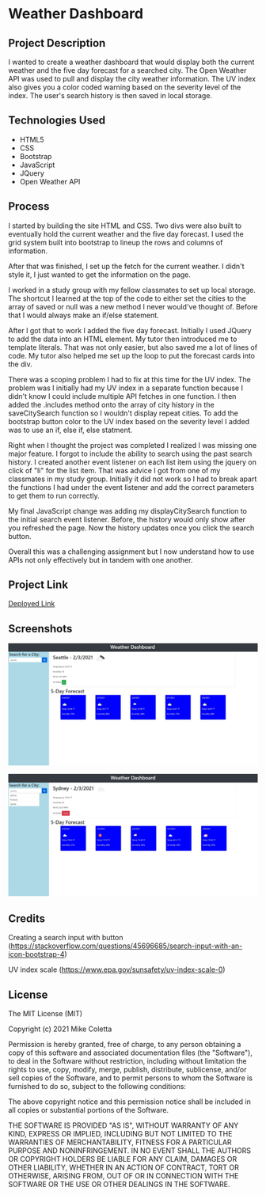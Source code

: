 # Weather Dashboard

## Project Description
I wanted to create a weather dashboard that would display both the current weather and the five day forecast for a searched city. The Open Weather API was used to pull and display the city weather information. The UV index also gives you a color coded warning based on the severity level of the index. The user's search history is then saved in local storage. 

## Technologies Used
* HTML5
* CSS
* Bootstrap
* JavaScript
* JQuery
* Open Weather API

## Process

I started by building the site HTML and CSS. Two divs were also built to eventually hold the current weather and the five day forecast. I used the grid system built into bootstrap to lineup the rows and columns of information. 

After that was finished, I set up the fetch for the current weather. I didn't style it, I just wanted to get the information on the page. 

I worked in a study group with my fellow classmates to set up local storage. The shortcut I learned at the top of the code to either set the cities to the array of saved or null was a new method I never would've thought of. Before that I would always make an if/else statement. 

After I got that to work I added the five day forecast. Initially I used JQuery to add the data into an HTML element. My tutor then introduced me to template literals. That was not only easier, but also saved me a lot of lines of code. My tutor also helped me set up the loop to put the forecast cards into the div.

There was a scoping problem I had to fix at this time for the UV index. The problem was I initially had my UV index in a separate function because I didn't know I could include multiple API fetches in one function. I then added the .includes method onto the array of city history in the saveCitySearch function so I wouldn't display repeat cities. To add the bootstrap button color to the UV index based on the severity level I added was to use an if, else if, else statment.

Right when I thought the project was completed I realized I was missing one major feature. I forgot to include the ability to search using the past search history. I created another event listener on each list item using the jquery on click of "li" for the list item. That was advice I got from one of my classmates in my study group. Initially it did not work so I had to break apart the functions I had under the event listener and add the correct parameters to get them to run correctly. 

My final JavaScript change was adding my displayCitySearch function to the initial search event listener. Before, the history would only show after you refreshed the page. Now the history updates once you click the search button. 

Overall this was a challenging assignment but I now understand how to use APIs not only effectively but in tandem with one another.

## Project Link
[Deployed Link](https://mikecoletta.github.io/Weather-Dashboard/)

## Screenshots

![Screenshot 1](Images/Screenshot1.JPG)

![Screenshot 2](Images/Screenshot2.JPG)


## Credits
Creating a search input with button (https://stackoverflow.com/questions/45696685/search-input-with-an-icon-bootstrap-4)

UV index scale (https://www.epa.gov/sunsafety/uv-index-scale-0)

## License
The MIT License (MIT)

Copyright (c) 2021 Mike Coletta

Permission is hereby granted, free of charge, to any person obtaining a copy of this software and associated documentation files (the "Software"), to deal in the Software without restriction, including without limitation the rights to use, copy, modify, merge, publish, distribute, sublicense, and/or sell copies of the Software, and to permit persons to whom the Software is furnished to do so, subject to the following conditions:

The above copyright notice and this permission notice shall be included in all copies or substantial portions of the Software.

THE SOFTWARE IS PROVIDED "AS IS", WITHOUT WARRANTY OF ANY KIND, EXPRESS OR IMPLIED, INCLUDING BUT NOT LIMITED TO THE WARRANTIES OF MERCHANTABILITY, FITNESS FOR A PARTICULAR PURPOSE AND NONINFRINGEMENT. IN NO EVENT SHALL THE AUTHORS OR COPYRIGHT HOLDERS BE LIABLE FOR ANY CLAIM, DAMAGES OR OTHER LIABILITY, WHETHER IN AN ACTION OF CONTRACT, TORT OR OTHERWISE, ARISING FROM, OUT OF OR IN CONNECTION WITH THE SOFTWARE OR THE USE OR OTHER DEALINGS IN THE SOFTWARE.

